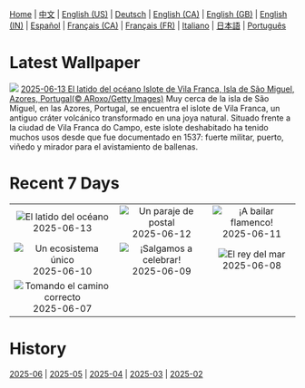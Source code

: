 [Home](../README.md) | [中文](zh-CN.md) | [English (US)](en-US.md) | [Deutsch](de-DE.md) | [English (CA)](en-CA.md) | [English (GB)](en-GB.md) | [English (IN)](en-IN.md) | [Español](es-ES.md) | [Français (CA)](fr-CA.md) | [Français (FR)](fr-FR.md) | [Italiano](it-IT.md) | [日本語](ja-JP.md) | [Português](pt-BR.md)

# Latest Wallpaper
![](https://www.bing.com/th?id=OHR.SanMiguelAzores_ES-ES2993664759_UHD.jpg)
[2025-06-13 El latido del océano Islote de Vila Franca, Isla de São Miguel, Azores, Portugal(© ARoxo/Getty Images)](https://www.bing.com/th?id=OHR.SanMiguelAzores_ES-ES2993664759_UHD.jpg)
Muy cerca de la isla de São Miguel, en las Azores, Portugal, se encuentra el islote de Vila Franca, un antiguo cráter volcánico transformado en una joya natural. Situado frente a la ciudad de Vila Franca do Campo, este islote deshabitado ha tenido muchos usos desde que fue documentado en 1537: fuerte militar, puerto, viñedo y mirador para el avistamiento de ballenas.

# Recent 7 Days
|  |  |  |
|:---:|:---:|:---:|
| ![](https://www.bing.com/th?id=OHR.SanMiguelAzores_ES-ES2993664759_400x240.jpg "El latido del océano") 2025-06-13 | ![](https://www.bing.com/th?id=OHR.BigBendChisos_ES-ES3904650593_400x240.jpg "Un paraje de postal") 2025-06-12 | ![](https://www.bing.com/th?id=OHR.FlamingosNamibia_ES-ES3698280528_400x240.jpg "¡A bailar flamenco!") 2025-06-11 |
| ![](https://www.bing.com/th?id=OHR.AerialEverglades_ES-ES3571741863_400x240.jpg "Un ecosistema único") 2025-06-10 | ![](https://www.bing.com/th?id=OHR.MurciaDay_ES-ES3398985009_400x240.jpg "¡Salgamos a celebrar!") 2025-06-09 | ![](https://www.bing.com/th?id=OHR.StellarSeaLions_ES-ES3294354632_400x240.jpg "El rey del mar") 2025-06-08 |
| ![](https://www.bing.com/th?id=OHR.PacificCrestTrail_ES-ES3148246580_400x240.jpg "Tomando el camino correcto") 2025-06-07 |  |  |

# History
[2025-06](../archives/wallpaper/es-ES/w_2025_06.md) | [2025-05](../archives/wallpaper/es-ES/w_2025_05.md) | [2025-04](../archives/wallpaper/es-ES/w_2025_04.md) | [2025-03](../archives/wallpaper/es-ES/w_2025_03.md) | [2025-02](../archives/wallpaper/es-ES/w_2025_02.md)
